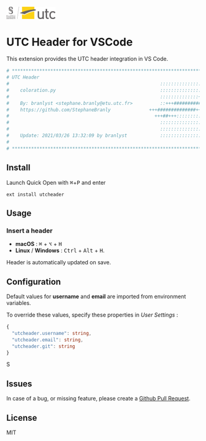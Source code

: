 <img
  src="https://raw.githubusercontent.com/StephaneBranly/vscode-utc-header/master/logoUTC.png" 
  width=128>

# UTC Header for VSCode

This extension provides the UTC header integration in VS Code.

```bash
# ********************************************************************************************************************* #
# UTC Header                                                                                                            #
#                                                       ::::::::::::::::::::       :::    ::: :::::::::::  ::::::::     #
#    coloration.py                                      ::::::::::::::::::::       :+:    :+:     :+:     :+:    :+:    #
#                                                       ::::::::::::::+++#####+++  +:+    +:+     +:+     +:+           #
#    By: branlyst <stephane.branly@etu.utc.fr>          ::+++##############+++     +:+    +:+     +:+     +:+           #
#    https://github.com/StephaneBranly              +++##############+++::::       +#+    +:+     +#+     +#+           #
#                                                     +++##+++::::::::::::::       +#+    +:+     +#+     +#+           #
#                                                       ::::::::::::::::::::       +#+    +#+     +#+     +#+           #
#                                                       ::::::::::::::::::::       #+#    #+#     #+#     #+#    #+#    #
#    Update: 2021/03/26 13:32:09 by branlyst            ::::::::::::::::::::        ########      ###      ######## .fr #
#                                                                                                                       #
# ********************************************************************************************************************* #
```


## Install

Launch Quick Open with <kbd>⌘</kbd>+<kbd>P</kbd> and enter
```
ext install utcheader
```

## Usage

### Insert a header
 - **macOS** : <kbd>⌘</kbd> + <kbd>⌥</kbd> + <kbd>H</kbd>
 - **Linux** / **Windows** : <kbd>Ctrl</kbd> + <kbd>Alt</kbd> + <kbd>H</kbd>.

Header is automatically updated on save.


## Configuration

Default values for **username** and **email** are imported from environment variables.

To override these values, specify these properties in *User Settings* :

```ts
{
  "utcheader.username": string,
  "utcheader.email": string,
  "utcheader.git": string
}
```

S
## Issues

In case of a bug, or missing feature, please create a [Github Pull Request](https://github.com/StephaneBranly/vscode-utc-header/pulls).

## License

MIT
